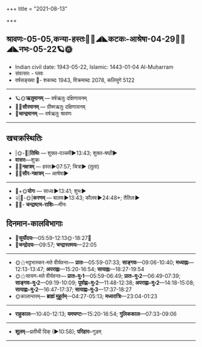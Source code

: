 +++
title = "2021-08-13"

+++
## श्रावणः-05-05,कन्या-हस्तः🌛🌌◢◣कटकः-आश्रेषा-04-29🌌🌞◢◣नभः-05-22🪐🌞
- Indian civil date: 1943-05-22, Islamic: 1443-01-04 Al-Muḥarram
- संवत्सरः - प्लवः
- वर्षसङ्ख्या 🌛- शकाब्दः 1943, विक्रमाब्दः 2078, कलियुगे 5122
___________________
- 🪐🌞**ऋतुमानम्** — वर्षऋतुः दक्षिणायनम्
- 🌌🌞**सौरमानम्** — ग्रीष्मऋतुः दक्षिणायनम्
- 🌛**चान्द्रमानम्** — वर्षऋतुः श्रावणः
___________________


## खचक्रस्थितिः
- |🌞-🌛|**तिथिः** — शुक्ल-पञ्चमी►13:43; शुक्ल-षष्ठी►  
- **वासरः**—शुक्रः  
- 🌌🌛**नक्षत्रम्** — हस्तः►07:57; चित्रा► (तुला)  
- 🌌🌞**सौर-नक्षत्रम्** — आश्रेषा►  
___________________
- 🌛+🌞**योगः** — साध्यः►13:41; शुभः►  
- २|🌛-🌞|**करणम्** — बालवः►13:43; कौलवः►24:48*; तैतिलः►  
- 🌌🌛- **चन्द्राष्टम-राशिः**—मीनः  


## दिनमान-कालविभागाः
- 🌅**सूर्योदयः**—05:59-12:13🌞️-18:27🌇  
- 🌛**चन्द्रोदयः**—09:57; **चन्द्रास्तमयः**—22:05  
___________________
- 🌞⚝भट्टभास्कर-मते वीर्यवन्तः— **प्रातः**—05:59-07:33; **साङ्गवः**—09:06-10:40; **मध्याह्नः**—12:13-13:47; **अपराह्णः**—15:20-16:54; **सायाह्नः**—18:27-19:54  
- 🌞⚝सायण-मते वीर्यवन्तः— **प्रातः-मु॰1**—05:59-06:49; **प्रातः-मु॰2**—06:49-07:39; **साङ्गवः-मु॰2**—09:19-10:09; **पूर्वाह्णः-मु॰2**—11:48-12:38; **अपराह्णः-मु॰2**—14:18-15:08; **सायाह्णः-मु॰2**—16:47-17:37; **सायाह्णः-मु॰3**—17:37-18:27  
- 🌞कालान्तरम्— **ब्राह्मं मुहूर्तम्**—04:27-05:13; **मध्यरात्रिः**—23:04-01:23  
___________________
- **राहुकालः**—10:40-12:13; **यमघण्टः**—15:20-16:54; **गुलिककालः**—07:33-09:06  
___________________
- **शूलम्**—प्रतीची दिक् (►10:58); **परिहारः**–गुडम्  
___________________
